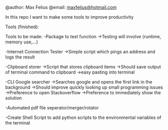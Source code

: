 @author: Max Felius
@email: maxfelius@hotmail.com

In this repo I want to make some tools to improve productivity

Tools (finished):


Tools to be made:
-Package to test function
->Testing will involve (runtime, memory use,...)

-Internet Connection Tester
->Simple script which pings an address and logs the result

-Clipboard storer
->Script that stores clipboard items
->Should save output of terminal command to clipboard
->easy pasting into terminal

-CLI Google searcher
->Searches google and opens the first link in the background
->Should improve quickly looking up small programming issues
->Preference to open Stackoverflow
->Preference to immediately show the solution

-Automated pdf file seperator/merger/rotator

-Create Shell Script to add python scripts to the environmental variables of the terminal
